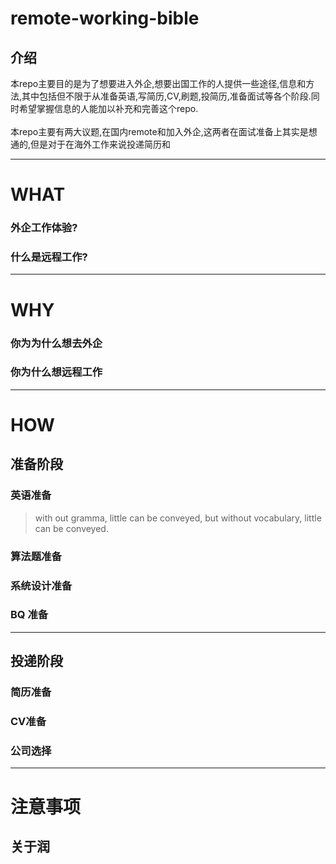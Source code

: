 # remote-working-bible
## 介绍
本repo主要目的是为了想要进入外企,想要出国工作的人提供一些途径,信息和方法,其中包括但不限于从准备英语,写简历,CV,刷题,投简历,准备面试等各个阶段.同时希望掌握信息的人能加以补充和完善这个repo.\
<br>
本repo主要有两大议题,在国内remote和加入外企,这两者在面试准备上其实是想通的,但是对于在海外工作来说投递简历和

---
# WHAT
### 外企工作体验?

### 什么是远程工作?


---
# WHY

### 你为为什么想去外企

### 你为什么想远程工作

---
# HOW

## 准备阶段

### 英语准备
> with out gramma, little can be conveyed, but without vocabulary, little can be conveyed.

### 算法题准备

### 系统设计准备

### BQ 准备
---
## 投递阶段

### 简历准备

### CV准备

### 公司选择

---

# 注意事项

## 关于润


